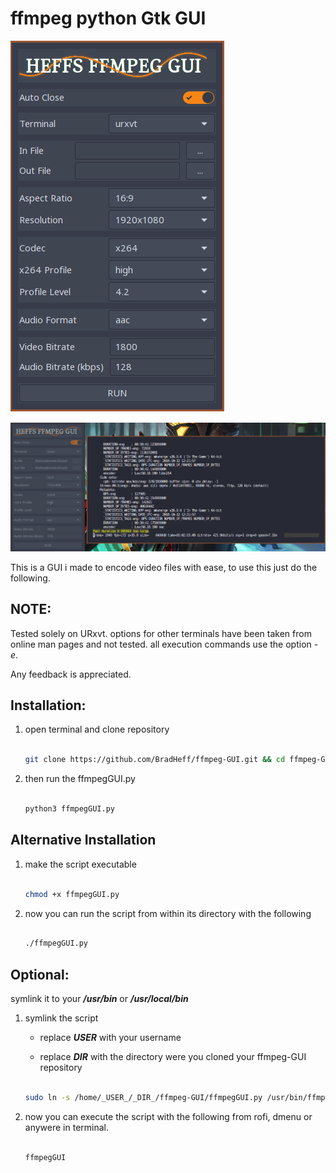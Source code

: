 # ffmpeg python Gtk GUI 

![screenshot](https://github.com/BradHeff/ffmpeg-GUI/blob/master/image.png)

![screenshot](https://github.com/BradHeff/ffmpeg-GUI/blob/master/image2.png)

This is a GUI i made to encode video files with ease, to use this just do the following.

NOTE:
----

Tested solely on URxvt. options for other terminals have been taken from online man pages and not tested. all execution commands use the option _-e_. 

Any feedback is appreciated.

Installation:
---

1. open terminal and clone repository

	```bash

	git clone https://github.com/BradHeff/ffmpeg-GUI.git && cd ffmpeg-GUI

	```

2. then run the ffmpegGUI.py

	```bash

	python3 ffmpegGUI.py

	```


Alternative Installation
------

1. make the script executable

	```bash 

	chmod +x ffmpegGUI.py

	```



2. now you can run the script from within its directory with the following

	```bash
	
	./ffmpegGUI.py
	
	```
	

Optional:
---

symlink it to your **_/usr/bin_** or **_/usr/local/bin_**

1. symlink the script

	* replace **_USER_** with your username

	* replace **_DIR_** with the directory were you cloned your ffmpeg-GUI repository

	```bash

	sudo ln -s /home/_USER_/_DIR_/ffmpeg-GUI/ffmpegGUI.py /usr/bin/ffmpegGUI

	```

2. now you can execute the script with the following from rofi, dmenu or anywere in terminal.

	```bash

	ffmpegGUI

	```

